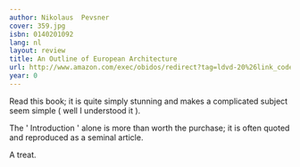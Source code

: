```yaml
---
author: Nikolaus  Pevsner
cover: 359.jpg
isbn: 0140201092
lang: nl
layout: review
title: An Outline of European Architecture
url: http://www.amazon.com/exec/obidos/redirect?tag=ldvd-20%26link_code=xm2%26camp=2025%26creative=165953%26path=http://www.amazon.com/gp/redirect.html%253fASIN=0140201092%2526tag=ldvd-20%2526lcode=xm2%2526cID=2025%2526ccmID=165953%2526location=/o/ASIN/0140201092%25253FSubscriptionId=0VJDVJ14KM0P0VXDCQ82
year: 0
---
```

Read this book; it is quite simply stunning and makes a complicated subject seem simple ( well I understood it ).

The ' Introduction ' alone is more than worth the purchase; it is often quoted and reproduced as a seminal article.

A treat.
